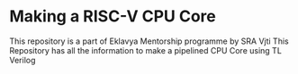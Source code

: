 # Making a RISC-V CPU Core
This repository is a part of Eklavya Mentorship programme by SRA Vjti
This Repository has all the information to make a pipelined CPU Core using TL Verilog
